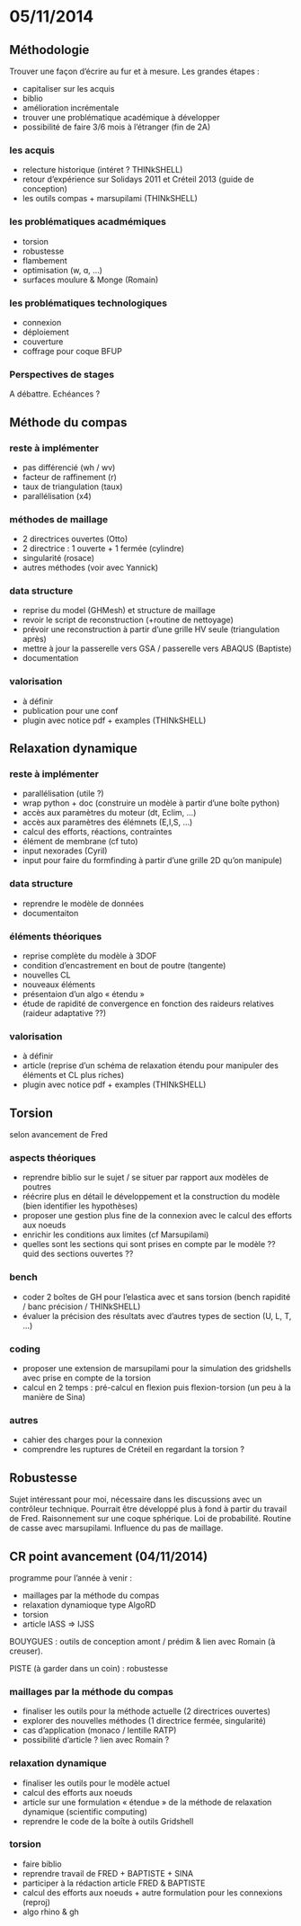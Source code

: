 # 05/11/2014

## Méthodologie
Trouver une façon d’écrire au fur et à mesure. Les grandes étapes :
- capitaliser sur les acquis
- biblio
- amélioration incrémentale
- trouver une problématique académique à développer
- possibilité de faire 3/6 mois à l’étranger (fin de 2A)

### les acquis
- relecture historique (intéret ? THINkSHELL)
- retour d’expérience sur Solidays 2011 et Créteil 2013 (guide de conception)
- les outils compas + marsupilami (THINkSHELL)

### les problématiques acadmémiques
- torsion
- robustesse
- flambement
- optimisation (w, ɑ, …)
- surfaces moulure & Monge (Romain)

### les problématiques technologiques
- connexion
- déploiement
- couverture
- coffrage pour coque BFUP

### Perspectives de stages
A débattre. Echéances ?
## Méthode du compas

### reste à implémenter
- pas différencié (wh / wv)
- facteur de raffinement (r)
- taux de triangulation (taux)
- parallélisation (x4)

### méthodes de maillage
- 2 directrices ouvertes (Otto)
- 2 directrice : 1 ouverte + 1 fermée (cylindre)
- singularité (rosace)
- autres méthodes (voir avec Yannick)

### data structure
- reprise du model (GHMesh) et structure de maillage
- revoir le script de reconstruction (+routine de nettoyage)
- prévoir une reconstruction à partir d’une grille HV seule (triangulation après)
- mettre à jour la passerelle vers GSA / passerelle vers ABAQUS (Baptiste)
- documentation

### valorisation
- à définir
- publication pour une conf
- plugin avec notice pdf + examples (THINkSHELL)
## Relaxation dynamique

### reste à implémenter
- parallélisation (utile ?)
- wrap python + doc (construire un modèle à partir d’une boîte python)
- accès aux paramètres du moteur (dt, Eclim, …)
- accès aux paramètres des élémnets (E,I,S, …)
- calcul des efforts, réactions, contraintes
- élément de membrane (cf tuto)
- input nexorades (Cyril)
- input pour faire du formfinding à partir d’une grille 2D qu’on manipule)

### data structure
- reprendre le modèle de données
- documentaiton

### éléments théoriques
- reprise complète du modèle à 3DOF
- condition d’encastrement en bout de poutre (tangente)
- nouvelles CL
- nouveaux éléments
- présentaion d’un algo « étendu »
- étude de rapidité de convergence en fonction des raideurs relatives (raideur adaptative ??)

### valorisation
- à définir
- article (reprise d’un schéma de relaxation étendu pour manipuler des éléments et CL plus riches)
- plugin avec notice pdf + examples (THINkSHELL)
## Torsion

selon avancement de Fred

### aspects théoriques
- reprendre biblio sur le sujet / se situer par rapport aux modèles de poutres
- réécrire plus en détail le développement et la construction du modèle (bien identifier les hypothèses)
- proposer une gestion plus fine de la connexion avec le calcul des efforts aux noeuds
- enrichir les conditions aux limites (cf Marsupilami)
- quelles sont les sections qui sont prises en compte par le modèle ?? quid des sections ouvertes ??

### bench
- coder 2 boîtes de GH pour l’elastica avec et sans torsion (bench rapidité / banc précision / THINkSHELL)
- évaluer la précision des résultats avec d’autres types de section (U, L, T, …)

### coding
- proposer une extension de marsupilami pour la simulation des gridshells avec prise en compte de la torsion
- calcul en 2 temps : pré-calcul en flexion puis flexion-torsion (un peu à la manière de Sina)

### autres
- cahier des charges pour la connexion
- comprendre les ruptures de Créteil en regardant la torsion ?
## Robustesse

Sujet intéressant pour moi, nécessaire dans les discussions avec un contrôleur technique. Pourrait être développé plus à fond à partir du travail de Fred. Raisonnement sur une coque sphérique. Loi de probabilité. Routine de casse avec marsupilami. Influence du pas de maillage.
## CR point avancement (04/11/2014)

programme pour l’année à venir :

- maillages par la méthode du compas
- relaxation dynamioque type AlgoRD
- torsion
- article IASS => IJSS

BOUYGUES : outils de conception amont / prédim & lien avec Romain (à creuser).

PISTE (à garder dans un coin) : robustesse

### maillages par la méthode du compas

- finaliser les outils pour la méthode actuelle (2 directrices ouvertes)
- explorer des nouvelles méthodes (1 directrice fermée, singularité)
- cas d’application (monaco / lentille RATP)
- possibilité d’article ? lien avec Romain ?

### relaxation dynamique

- finaliser les outils pour le modèle actuel
- calcul des efforts aux noeuds
- article sur une formulation « étendue » de la méthode de relaxation dynamique (scientific computing)
- reprendre le code de la boîte à outils Gridshell

### torsion

- faire biblio
- reprendre travail de FRED + BAPTISTE + SINA
- participer à la rédaction article FRED & BAPTISTE
- calcul des efforts aux noeuds + autre formulation pour les connexions (reproj)
- algo rhino & gh

